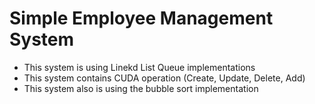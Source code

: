 # Simple Employee Management System

- This system is using Linekd List Queue implementations
- This system contains CUDA operation (Create, Update, Delete, Add)
- This system also is using the bubble sort implementation


